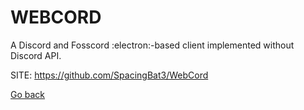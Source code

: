 # WEBCORD
 
 A Discord and Fosscord :electron:-based client implemented 
 without Discord API.
 
 SITE: https://github.com/SpacingBat3/WebCord

 [Go back](https://portable-linux-apps.github.io/apps.html)
